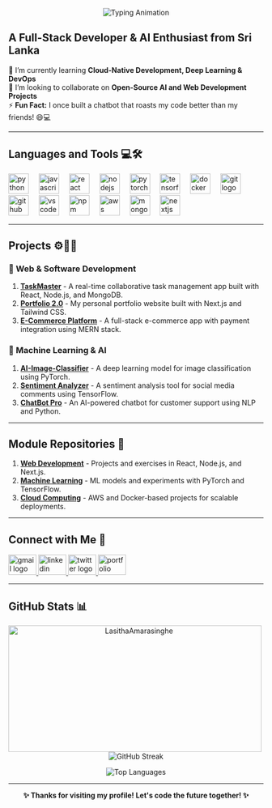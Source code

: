 <p align="center">
  <img src="https://readme-typing-svg.herokuapp.com?font=Fira+Code&size=25&duration=4000&pause=500&color=2190e4&center=true&vCenter=true&width=435&lines=%F0%9F%91%8B+Hi,+I'm+Sahan+Udayanga!;Welcome+to+my+GitHub+Profile!" alt="Typing Animation" />  
</p>


<h2 align="left">A Full-Stack Developer & AI Enthusiast from Sri Lanka</h2>

🔭 I’m currently learning **Cloud-Native Development, Deep Learning & DevOps**  
👯 I’m looking to collaborate on **Open-Source AI and Web Development Projects**  
⚡ **Fun Fact:** I once built a chatbot that roasts my code better than my friends! 😄💻

---

## Languages and Tools 💻🛠️

<div align="left">
  <img src="https://cdn.jsdelivr.net/gh/devicons/devicon/icons/python/python-original.svg" height="40" alt="python logo" />
  <img width="12" />
  <img src="https://skillicons.dev/icons?i=javascript" height="40" alt="javascript logo" />
  <img width="12" />
  <img src="https://skillicons.dev/icons?i=react" height="40" alt="react logo" />
  <img width="12" />
  <img src="https://skillicons.dev/icons?i=nodejs" height="40" alt="nodejs logo" />
  <img width="12" />
  <img src="https://skillicons.dev/icons?i=pytorch" height="40" alt="pytorch logo" />
  <img width="12" />
  <img src="https://cdn.jsdelivr.net/gh/devicons/devicon/icons/tensorflow/tensorflow-original.svg" height="40" alt="tensorflow logo" />
  <img width="12" />
  <img src="https://skillicons.dev/icons?i=docker" height="40" alt="docker logo" />
  <img width="12" />
  <img src="https://cdn.jsdelivr.net/gh/devicons/devicon/icons/git/git-original.svg" height="40" alt="git logo" />
  <img width="12" />
  <img src="https://cdn.jsdelivr.net/gh/devicons/devicon/icons/github/github-original.svg" height="40" alt="github logo" />
  <img width="12" />
  <img src="https://cdn.jsdelivr.net/gh/devicons/devicon/icons/vscode/vscode-original.svg" height="40" alt="vscode logo" />
  <img width="12" />
  <img src="https://cdn.jsdelivr.net/gh/devicons/devicon/icons/npm/npm-original-wordmark.svg" height="40" alt="npm logo" />
  <img width="12" />
  <img src="https://skillicons.dev/icons?i=aws" height="40" alt="aws logo" />
  <img width="12" />
  <img src="https://skillicons.dev/icons?i=mongodb" height="40" alt="mongodb logo" />
  <img width="12" />
  <img src="https://skillicons.dev/icons?i=nextjs" height="40" alt="nextjs logo" />
</div>

---

## Projects ⚙️🧑‍💻

### 💠 Web & Software Development
1. **[TaskMaster](https://github.com/SahanUdayanga/TaskMaster)** - A real-time collaborative task management app built with React, Node.js, and MongoDB.
2. **[Portfolio 2.0](https://github.com/SahanUdayanga/Portfolio-2.0)** - My personal portfolio website built with Next.js and Tailwind CSS.
3. **[E-Commerce Platform](https://github.com/SahanUdayanga/ECommerce-Platform)** - A full-stack e-commerce app with payment integration using MERN stack.

### 💠 Machine Learning & AI
1. **[AI-Image-Classifier](https://github.com/SahanUdayanga/AI-Image-Classifier)** - A deep learning model for image classification using PyTorch.
2. **[Sentiment Analyzer](https://github.com/SahanUdayanga/Sentiment-Analyzer)** - A sentiment analysis tool for social media comments using TensorFlow.
3. **[ChatBot Pro](https://github.com/SahanUdayanga/ChatBot-Pro)** - An AI-powered chatbot for customer support using NLP and Python.

---

## Module Repositories 📖
1. **[Web Development](https://github.com/SahanUdayanga/Web-Development)** - Projects and exercises in React, Node.js, and Next.js.
2. **[Machine Learning](https://github.com/SahanUdayanga/Machine-Learning)** - ML models and experiments with PyTorch and TensorFlow.
3. **[Cloud Computing](https://github.com/SahanUdayanga/Cloud-Computing)** - AWS and Docker-based projects for scalable deployments.

---

## Connect with Me 🤝

<div align="left">
  <a href="mailto:sahanudayanga@gmail.com" target="_blank">
    <img src="https://raw.githubusercontent.com/maurodesouza/profile-readme-generator/master/src/assets/icons/social/gmail/default.svg" width="55" height="40" alt="gmail logo" />
  </a>
  <a href="https://linkedin.com/in/sahanudayanga" target="_blank">
    <img src="https://raw.githubusercontent.com/maurodesouza/profile-readme-generator/master/src/assets/icons/social/linkedin/default.svg" width="55" height="40" alt="linkedin logo" />
  </a>
  <a href="https://twitter.com/sahanudayanga" target="_blank">
    <img src="https://raw.githubusercontent.com/maurodesouza/profile-readme-generator/master/src/assets/icons/social/twitter/default.svg" width="55" height="40" alt="twitter logo" />
  </a>
  <a href="https://sahanudayanga.com" target="_blank">
    <img src="https://raw.githubusercontent.com/maurodesouza/profile-readme-generator/master/src/assets/icons/social/portfolio/default.svg" width="55" height="40" alt="portfolio logo" />
  </a>
</div>

---

## GitHub Stats 📊

<p align="center">
  <img src="https://github-readme-stats.vercel.app/api?username=SahanUday&show_icons=true&locale=en&theme=chartreuse-dark&include_all_commits=false&private_count=true" alt="LasithaAmarasinghe" style="width: 500px; height: 250px; margin-right: 10px;" />
  <img src="https://github-readme-streak-stats.herokuapp.com/?user=SahanUday&theme=chartreuse-dark&hide_border=true" alt="GitHub Streak" />
</p>
<p align="center">
  <img src="https://github-readme-stats.vercel.app/api/top-langs/?username=SahanUday&theme=chartreuse-dark&show_icons=true&hide_border=true&layout=compact" alt="Top Languages" />
</p>

---

<p align="center">
  <b>✨ Thanks for visiting my profile! Let's code the future together! ✨</b>
</p>
